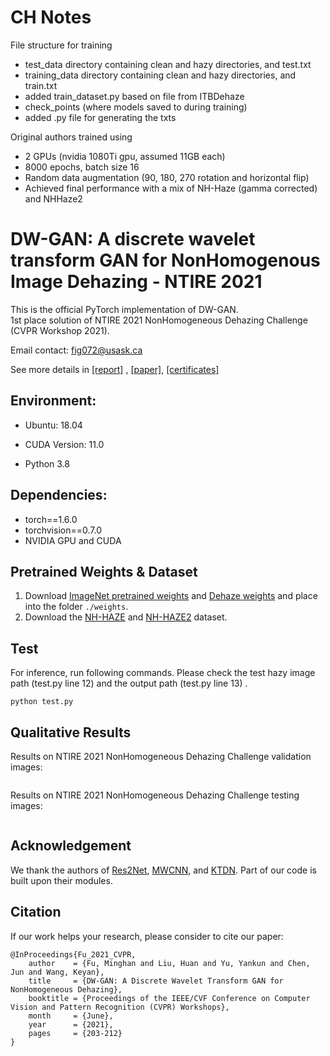 # CH Notes
File structure for training
- test_data directory containing clean and hazy directories, and test.txt
- training_data directory containing clean and hazy directories, and train.txt
- added train_dataset.py based on file from ITBDehaze
- check_points (where models saved to during training)
- added .py file for generating the txts

Original authors trained using
- 2 GPUs (nvidia 1080Ti gpu, assumed 11GB each)
- 8000 epochs, batch size 16
- Random data augmentation (90, 180, 270 rotation and horizontal flip)
- Achieved final performance with a mix of NH-Haze (gamma corrected) and NHHaze2

# DW-GAN: A discrete wavelet transform GAN for NonHomogenous Image Dehazing - NTIRE 2021

This is the official PyTorch implementation of DW-GAN.  
1st place solution of NTIRE 2021 NonHomogeneous Dehazing Challenge (CVPR Workshop 2021).

Email contact: fig072@usask.ca

See more details in  [[report]](https://openaccess.thecvf.com/content/CVPR2021W/NTIRE/papers/Ancuti_NTIRE_2021_NonHomogeneous_Dehazing_Challenge_Report_CVPRW_2021_paper.pdf) , [[paper]](https://openaccess.thecvf.com/content/CVPR2021W/NTIRE/papers/Fu_DW-GAN_A_Discrete_Wavelet_Transform_GAN_for_NonHomogeneous_Dehazing_CVPRW_2021_paper.pdf), [[certificates]](https://data.vision.ee.ethz.ch/cvl/ntire21/NTIRE2021awards_certificates.pdf)

## Environment:

- Ubuntu: 18.04

- CUDA Version: 11.0 
- Python 3.8

## Dependencies:

- torch==1.6.0
- torchvision==0.7.0
- NVIDIA GPU and CUDA

## Pretrained Weights & Dataset

1. Download [ImageNet pretrained weights](https://drive.google.com/file/d/1aZQyF16pziCxKlo7BvHHkrMwb8-RurO_/view?usp=drive_link) and [Dehaze weights](https://drive.google.com/file/d/1h_HaRWwvx-ViCCKJK9oODlwS_lWNxt4B/view?usp=sharing) and place into the folder ```./weights```.  
2. Download the [NH-HAZE](https://data.vision.ee.ethz.ch/cvl/ntire20/nh-haze/) and [NH-HAZE2](https://competitions.codalab.org/competitions/28032#participate) dataset.

## Test

For inference, run following commands. Please check the test hazy image path (test.py line 12) and the output path (test.py line 13) .

```
python test.py
```

## Qualitative Results

Results on NTIRE 2021 NonHomogeneous Dehazing Challenge validation images:  

<div style="text-align: center">
<img alt="" src="/Image/validation.png" style="display: inline-block;" />
</div>

Results on NTIRE 2021 NonHomogeneous Dehazing Challenge testing images:

<div style="text-align: center">
<img alt="" src="/Image/test.png" style="display: inline-block;" />
</div>


## Acknowledgement

We thank the authors of [Res2Net](https://mmcheng.net/res2net/), [MWCNN](https://github.com/lpj0/MWCNN.git), and [KTDN](https://github.com/GlassyWu/KTDN). Part of our code is built upon their modules.

## Citation

If our work helps your research, please consider to cite our paper:

```
@InProceedings{Fu_2021_CVPR,
    author    = {Fu, Minghan and Liu, Huan and Yu, Yankun and Chen, Jun and Wang, Keyan},
    title     = {DW-GAN: A Discrete Wavelet Transform GAN for NonHomogeneous Dehazing},
    booktitle = {Proceedings of the IEEE/CVF Conference on Computer Vision and Pattern Recognition (CVPR) Workshops},
    month     = {June},
    year      = {2021},
    pages     = {203-212}
}
```



